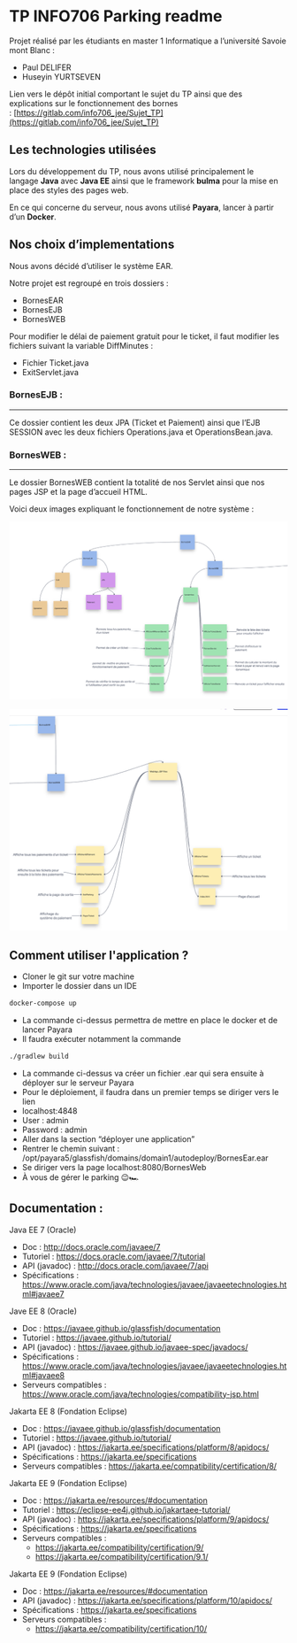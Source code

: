 # TP INFO706 Parking readme

Projet réalisé par les étudiants en master 1 Informatique a l’université Savoie mont Blanc :

- Paul DELIFER
- Huseyin YURTSEVEN

Lien vers le dépôt initial comportant le sujet du TP ainsi que des explications sur le fonctionnement des bornes : [https://gitlab.com/info706_jee/Sujet_TP](https://gitlab.com/info706_jee/Sujet_TP)

## Les technologies utilisées

Lors du développement du TP, nous avons utilisé principalement le langage **Java** avec **Java EE** ainsi que le framework **bulma** pour la mise en place des styles des pages web.

En ce qui concerne du serveur, nous avons utilisé **Payara**, lancer à partir d’un **Docker**.

## Nos choix d’implementations

Nous avons décidé d’utiliser le système EAR.

Notre projet est regroupé en trois dossiers :

- BornesEAR
- BornesEJB
- BornesWEB


Pour modifier le délai de paiement gratuit pour le ticket, il faut modifier les fichiers suivant la variable DiffMinutes : 

- Fichier Ticket.java
- ExitServlet.java

### BornesEJB :

---

Ce dossier contient les deux JPA (Ticket et Paiement) ainsi que l’EJB SESSION avec les deux fichiers Operations.java et OperationsBean.java.

### BornesWEB :

---

Le dossier BornesWEB contient la totalité de nos Servlet ainsi que nos pages JSP et la page d’accueil HTML.

Voici deux images expliquant le fonctionnement de notre système : 

![Untitled](imagesREADME/first.png)

![Untitled](imagesREADME/second.png)

## Comment utiliser l'application ?

- Cloner le git sur votre machine
- Importer le dossier dans un IDE

```bash
docker-compose up
```

- La commande ci-dessus permettra de mettre en place le docker et de lancer Payara
- Il faudra exécuter notamment la commande

```bash
./gradlew build
```

- La commande ci-dessus va créer un fichier .ear qui sera ensuite à déployer sur le serveur Payara
- Pour le déploiement, il faudra dans un premier temps se diriger vers le lien
- localhost:4848
- User : admin
- Password : admin
- Aller dans la section “déployer une application”
- Rentrer le chemin suivant : /opt/payara5/glassfish/domains/domain1/autodeploy/BornesEar.ear
- Se diriger vers la page localhost:8080/BornesWeb
- À vous de gérer le parking 😉🏎

## Documentation :

Java EE 7 (Oracle)

- Doc : http://docs.oracle.com/javaee/7
- Tutoriel : https://docs.oracle.com/javaee/7/tutorial
- API (javadoc) : http://docs.oracle.com/javaee/7/api
- Spécifications : https://www.oracle.com/java/technologies/javaee/javaeetechnologies.html#javaee7

Jave EE 8 (Oracle)

- Doc : https://javaee.github.io/glassfish/documentation
- Tutoriel : https://javaee.github.io/tutorial/
- API (javadoc) : https://javaee.github.io/javaee-spec/javadocs/
- Spécifications : https://www.oracle.com/java/technologies/javaee/javaeetechnologies.html#javaee8
- Serveurs compatibles : https://www.oracle.com/java/technologies/compatibility-jsp.html

Jakarta EE 8 (Fondation Eclipse)

- Doc : https://javaee.github.io/glassfish/documentation
- Tutoriel : https://javaee.github.io/tutorial/
- API (javadoc) : https://jakarta.ee/specifications/platform/8/apidocs/
- Spécifications : https://jakarta.ee/specifications
- Serveurs compatibles : https://jakarta.ee/compatibility/certification/8/

Jakarta EE 9 (Fondation Eclipse)

- Doc : https://jakarta.ee/resources/#documentation
- Tutoriel : https://eclipse-ee4j.github.io/jakartaee-tutorial/
- API (javadoc) : https://jakarta.ee/specifications/platform/9/apidocs/
- Spécifications : https://jakarta.ee/specifications
- Serveurs compatibles :
  - https://jakarta.ee/compatibility/certification/9/
  - https://jakarta.ee/compatibility/certification/9.1/

Jakarta EE 9 (Fondation Eclipse)

- Doc : https://jakarta.ee/resources/#documentation
- API (javadoc) : https://jakarta.ee/specifications/platform/10/apidocs/
- Spécifications : https://jakarta.ee/specifications
- Serveurs compatibles :
  - https://jakarta.ee/compatibility/certification/10/
